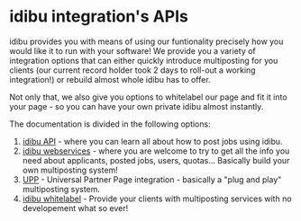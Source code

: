 idibu integration's APIs
=========

idibu provides you with means of using our funtionality precisely how you would like it to run with your software! We provide you a variety of integration options that can either quickly introduce multiposting for you clients (our current record holder took 2 days to roll-out a working integration!) or rebuild almost whole idibu has to offer.

Not only that, we also give you options to whitelabel our page and fit it into your page - so you can have your own private idibu almost instantly.

The documentation is divided in the following options:

1. [idibu API](https://github.com/oneworldmarket/idibu-api/tree/master/api-v3) - where you can learn all about how to post jobs using idibu.
2. [idibu webservices](https://github.com/oneworldmarket/idibu-api/tree/master/webservices) - where you are welcome to try to get all the info you need about applicants, posted jobs, users, quotas... Basically build your own multiposting system!
3. [UPP](https://github.com/oneworldmarket/idibu-api/blob/master/UPP) - Universal Partner Page integration - basically a "plug and play" multiposting system.
4. [idibu whitelabel](https://github.com/oneworldmarket/idibu-api/tree/master/whitelabel) - Provide your clients with multiposting services with no developement what so ever!
